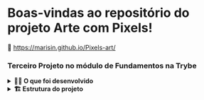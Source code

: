 # Boas-vindas ao repositório do projeto Arte com Pixels!

:paperclip: https://marisin.github.io/Pixels-art/

### Terceiro Projeto no módulo de Fundamentos na Trybe

<details>
  <summary><strong>👨‍💻 O que foi desenvolvido</strong></summary><br />

Neste projeto, foi implantado um editor de arte com pixels em que a pessoa usuária poderá escolher uma cor em uma paleta de cores e poderá pintar o que quiser em um quadro branco 🎨 🧑‍🎨

</details>


<details>
  <summary><strong>🏗 Estrutura do projeto</strong></summary>

- Uma paleta de cores usando `javascript`, `css` e `html`;

- Arquivos `index.html`, `style.css` e `script.js`, que conterão seu código HTML, CSS e JavaScript, respectivamente;

</details>
